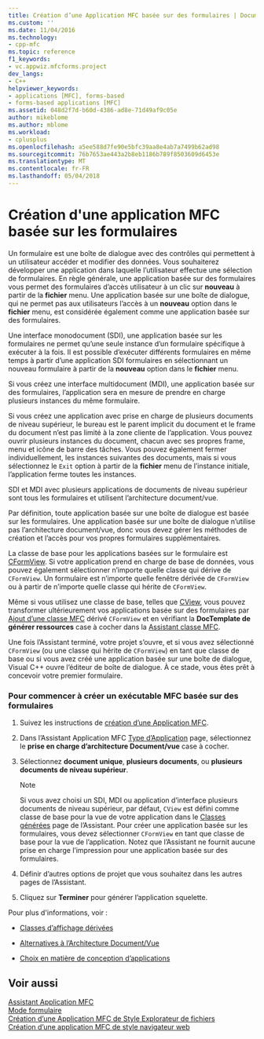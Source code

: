 ```yaml
---
title: Création d’une Application MFC basée sur des formulaires | Documents Microsoft
ms.custom: ''
ms.date: 11/04/2016
ms.technology:
- cpp-mfc
ms.topic: reference
f1_keywords:
- vc.appwiz.mfcforms.project
dev_langs:
- C++
helpviewer_keywords:
- applications [MFC], forms-based
- forms-based applications [MFC]
ms.assetid: 048d2f7d-b60d-4386-ad8e-71d49af9c05e
author: mikeblome
ms.author: mblome
ms.workload:
- cplusplus
ms.openlocfilehash: a5ee588d7fe90e5bfc39aa8e4ab7a7499b62ad98
ms.sourcegitcommit: 76b7653ae443a2b8eb1186b789f8503609d6453e
ms.translationtype: MT
ms.contentlocale: fr-FR
ms.lasthandoff: 05/04/2018
---
```

# <a name="creating-a-forms-based-mfc-application"></a>Création d'une application MFC basée sur les formulaires
Un formulaire est une boîte de dialogue avec des contrôles qui permettent à un utilisateur accéder et modifier des données. Vous souhaiterez développer une application dans laquelle l’utilisateur effectue une sélection de formulaires. En règle générale, une application basée sur des formulaires vous permet des formulaires d’accès utilisateur à un clic sur **nouveau** à partir de la **fichier** menu. Une application basée sur une boîte de dialogue, qui ne permet pas aux utilisateurs l’accès à un **nouveau** option dans le **fichier** menu, est considérée également comme une application basée sur des formulaires.  
  
 Une interface monodocument (SDI), une application basée sur les formulaires ne permet qu’une seule instance d’un formulaire spécifique à exécuter à la fois. Il est possible d’exécuter différents formulaires en même temps à partir d’une application SDI formulaires en sélectionnant un nouveau formulaire à partir de la **nouveau** option dans le **fichier** menu.  
  
 Si vous créez une interface multidocument (MDI), une application basée sur des formulaires, l’application sera en mesure de prendre en charge plusieurs instances du même formulaire.  
  
 Si vous créez une application avec prise en charge de plusieurs documents de niveau supérieur, le bureau est le parent implicit du document et le frame du document n’est pas limité à la zone cliente de l’application. Vous pouvez ouvrir plusieurs instances du document, chacun avec ses propres frame, menu et icône de barre des tâches. Vous pouvez également fermer individuellement, les instances suivantes des documents, mais si vous sélectionnez le `Exit` option à partir de la **fichier** menu de l’instance initiale, l’application ferme toutes les instances.  
  
 SDI et MDI avec plusieurs applications de documents de niveau supérieur sont tous les formulaires et utilisent l’architecture document/vue.  
  
 Par définition, toute application basée sur une boîte de dialogue est basée sur les formulaires. Une application basée sur une boîte de dialogue n’utilise pas l’architecture document/vue, donc vous devez gérer les méthodes de création et l’accès pour vos propres formulaires supplémentaires.  
  
 La classe de base pour les applications basées sur le formulaire est [CFormView](../../mfc/reference/cformview-class.md). Si votre application prend en charge de base de données, vous pouvez également sélectionner n’importe quelle classe qui dérive de `CFormView`. Un formulaire est n’importe quelle fenêtre dérivée de `CFormView` ou à partir de n’importe quelle classe qui hérite de `CFormView`.  
  
 Même si vous utilisez une classe de base, telles que [CView](../../mfc/reference/cview-class.md), vous pouvez transformer ultérieurement vos applications basée sur des formulaires par [Ajout d’une classe MFC](../../mfc/reference/adding-an-mfc-class.md) dérivé `CFormView` et en vérifiant la **DocTemplate de générer ressources** case à cocher dans la [Assistant classe MFC](../../mfc/reference/document-template-strings-mfc-add-class-wizard.md).  
  
 Une fois l’Assistant terminé, votre projet s’ouvre, et si vous avez sélectionné `CFormView` (ou une classe qui hérite de `CFormView`) en tant que classe de base ou si vous avez créé une application basée sur une boîte de dialogue, Visual C++ ouvre l’éditeur de boîte de dialogue. À ce stade, vous êtes prêt à concevoir votre premier formulaire.  
  
### <a name="to-begin-creating-a-forms-based-mfc-executable"></a>Pour commencer à créer un exécutable MFC basée sur des formulaires  
  
1.  Suivez les instructions de [création d’une Application MFC](../../mfc/reference/creating-an-mfc-application.md).  
  
2.  Dans l’Assistant Application MFC [Type d’Application](../../mfc/reference/application-type-mfc-application-wizard.md) page, sélectionnez le **prise en charge d’architecture Document/vue** case à cocher.  
  
3.  Sélectionnez **document unique**, **plusieurs documents**, ou **plusieurs documents de niveau supérieur**.  
  
    > [!NOTE]
    >  Si vous avez choisi un SDI, MDI ou application d’interface plusieurs documents de niveau supérieur, par défaut, `CView` est défini comme classe de base pour la vue de votre application dans le [Classes générées](../../mfc/reference/generated-classes-mfc-application-wizard.md) page de l’Assistant. Pour créer une application basée sur les formulaires, vous devez sélectionner `CFormView` en tant que classe de base pour la vue de l’application. Notez que l’Assistant ne fournit aucune prise en charge l’impression pour une application basée sur des formulaires.  
  
4.  Définir d’autres options de projet que vous souhaitez dans les autres pages de l’Assistant.  
  
5.  Cliquez sur **Terminer** pour générer l’application squelette.  
  
 Pour plus d'informations, voir :  
  
-   [Classes d’affichage dérivées](../../mfc/derived-view-classes-available-in-mfc.md)  
  
-   [Alternatives à l’Architecture Document/Vue](../../mfc/alternatives-to-the-document-view-architecture.md)  
  
-   [Choix en matière de conception d’applications](../../mfc/application-design-choices.md)  
  
## <a name="see-also"></a>Voir aussi  
 [Assistant Application MFC](../../mfc/reference/mfc-application-wizard.md)   
 [Mode formulaire](../../mfc/form-views-mfc.md)   
 [Création d’une Application MFC de Style Explorateur de fichiers](../../mfc/reference/creating-a-file-explorer-style-mfc-application.md)   
 [Création d’une application MFC de style navigateur web](../../mfc/reference/creating-a-web-browser-style-mfc-application.md)

